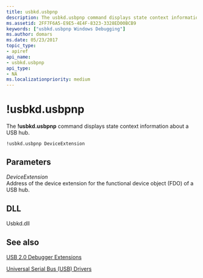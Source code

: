```yaml
---
title: usbkd.usbpnp
description: The usbkd.usbpnp command displays state context information about a USB hub.
ms.assetid: 2FF7F6A5-E9E5-4E4F-8323-3328ED00BCB9
keywords: ["usbkd.usbpnp Windows Debugging"]
ms.author: domars
ms.date: 05/23/2017
topic_type:
- apiref
api_name:
- usbkd.usbpnp
api_type:
- NA
ms.localizationpriority: medium
---
```


# !usbkd.usbpnp


The **!usbkd.usbpnp** command displays state context information about a USB hub.

```
!usbkd.usbpnp DeviceExtension
```

## <span id="ddk__devobj_dbg"></span><span id="DDK__DEVOBJ_DBG"></span>Parameters


<span id="_______DeviceExtension______"></span><span id="_______deviceextension______"></span><span id="_______DEVICEEXTENSION______"></span> *DeviceExtension*   
Address of the device extension for the functional device object (FDO) of a USB hub.

## <span id="DLL"></span><span id="dll"></span>DLL


Usbkd.dll

## <span id="see_also"></span>See also


[USB 2.0 Debugger Extensions](usb-2-0-extensions.md)

[Universal Serial Bus (USB) Drivers](http://go.microsoft.com/fwlink/p?LinkID=227351)

 

 






